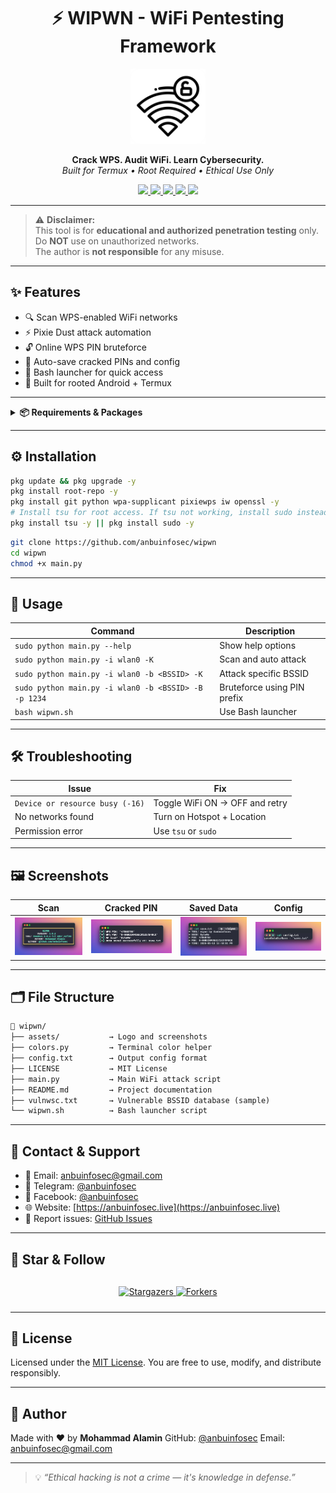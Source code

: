 <h1 align="center">⚡ WIPWN - WiFi Pentesting Framework</h1>

<p align="center">
  <img src="assets/image.png" alt="WIPWN Logo" width="120" />
</p>

<p align="center">
  <strong>Crack WPS. Audit WiFi. Learn Cybersecurity.</strong><br>
  <i>Built for Termux • Root Required • Ethical Use Only</i>
</p>

<p align="center">
  <a href="https://github.com/anbuinfosec/wipwn/stargazers">
    <img src="https://img.shields.io/github/stars/anbuinfosec/wipwn?color=gold&style=for-the-badge" />
  </a>
  <a href="https://github.com/anbuinfosec/wipwn/network/members">
    <img src="https://img.shields.io/github/forks/anbuinfosec/wipwn?color=blue&style=for-the-badge" />
  </a>
  <a href="https://github.com/anbuinfosec">
    <img src="https://img.shields.io/github/followers/anbuinfosec?label=Follow%20Me&style=for-the-badge&logo=github" />
  </a>
  <a href="https://github.com/anbuinfosec/wipwn/blob/main/LICENSE">
    <img src="https://img.shields.io/github/license/anbuinfosec/wipwn?style=for-the-badge&color=green" />
  </a>
  <a href="https://t.me/anbuinfosec_updates">
    <img src="https://img.shields.io/badge/Telegram-Updates-blue?style=for-the-badge&logo=telegram" />
  </a>
</p>

---

> ⚠️ **Disclaimer:**  
> This tool is for **educational and authorized penetration testing** only.  
> Do **NOT** use on unauthorized networks.  
> The author is **not responsible** for any misuse.

---

## ✨ Features

- 🔍 Scan WPS-enabled WiFi networks  
- ⚡ Pixie Dust attack automation  
- 🔓 Online WPS PIN bruteforce  
- 💾 Auto-save cracked PINs and config  
- 🧪 Bash launcher for quick access  
- 🐧 Built for rooted Android + Termux

---

<details>
<summary><strong>📦 Requirements & Packages</strong></summary>

- ✅ Rooted Android device  
- ✅ Termux installed ([Download here](https://termux.com/))  
- ✅ WiFi chipset with monitor mode  
- ✅ Internet connection for setup  

### 📥 Required Termux Packages

| Package | Description | Link |
|---------|-------------|------|
| [`python`](https://wiki.termux.com/wiki/Python) | To run the main script | [Termux Wiki](https://wiki.termux.com/wiki/Python) |
| [`tsu`](https://wiki.termux.com/wiki/Termux-sudo) | Root privileges in Termux | [Termux Wiki](https://wiki.termux.com/wiki/Termux-sudo) |
| [`iw`](https://linux.die.net/man/8/iw) | Wireless device management | [Linux man page](https://linux.die.net/man/8/iw) |
| [`pixiewps`](https://tools.kali.org/wireless-attacks/pixiewps) | Pixie Dust WPS attack tool | [Kali Tools](https://tools.kali.org/wireless-attacks/pixiewps) |
| [`openssl`](https://wiki.termux.com/wiki/OpenSSL) | Crypto operations | [Termux Wiki](https://wiki.termux.com/wiki/OpenSSL) |
| [`wpa_supplicant`](https://wiki.archlinux.org/title/wpa_supplicant) | WiFi authentication | [Arch Wiki](https://wiki.archlinux.org/title/wpa_supplicant) |
| [`git`](https://wiki.termux.com/wiki/Git) | Clone repository | [Termux Wiki](https://wiki.termux.com/wiki/Git) |

</details>

---

## ⚙️ Installation

```bash
pkg update && pkg upgrade -y
pkg install root-repo -y
pkg install git python wpa-supplicant pixiewps iw openssl -y
# Install tsu for root access. If tsu not working, install sudo instead:
pkg install tsu -y || pkg install sudo -y
````

```bash
git clone https://github.com/anbuinfosec/wipwn
cd wipwn
chmod +x main.py
```

---

## 🚀 Usage

| Command                                              | Description                 |
| ---------------------------------------------------- | --------------------------- |
| `sudo python main.py --help`                         | Show help options           |
| `sudo python main.py -i wlan0 -K`                    | Scan and auto attack        |
| `sudo python main.py -i wlan0 -b <BSSID> -K`         | Attack specific BSSID       |
| `sudo python main.py -i wlan0 -b <BSSID> -B -p 1234` | Bruteforce using PIN prefix |
| `bash wipwn.sh`                                      | Use Bash launcher           |

---

## 🛠 Troubleshooting

| Issue                           | Fix                            |
| ------------------------------- | ------------------------------ |
| `Device or resource busy (-16)` | Toggle WiFi ON → OFF and retry |
| No networks found               | Turn on Hotspot + Location     |
| Permission error                | Use `tsu` or `sudo`            |

---

## 🖼️ Screenshots

| Scan                                                                                              | Cracked PIN                                                                                       | Saved Data                                                                                        | Config                                                                                            |
| ------------------------------------------------------------------------------------------------- | ------------------------------------------------------------------------------------------------- | ------------------------------------------------------------------------------------------------- | ------------------------------------------------------------------------------------------------- |
| ![](https://raw.githubusercontent.com/anbuinfosec/anbuinfosec/refs/heads/main/assets/wipwn/1.jpg) | ![](https://raw.githubusercontent.com/anbuinfosec/anbuinfosec/refs/heads/main/assets/wipwn/2.jpg) | ![](https://raw.githubusercontent.com/anbuinfosec/anbuinfosec/refs/heads/main/assets/wipwn/3.jpg) | ![](https://raw.githubusercontent.com/anbuinfosec/anbuinfosec/refs/heads/main/assets/wipwn/4.jpg) |

---

## 🗂️ File Structure

```txt
📁 wipwn/
├── assets/           → Logo and screenshots
├── colors.py         → Terminal color helper
├── config.txt        → Output config format
├── LICENSE           → MIT License
├── main.py           → Main WiFi attack script
├── README.md         → Project documentation
├── vulnwsc.txt       → Vulnerable BSSID database (sample)
└── wipwn.sh          → Bash launcher script
```

---

## 💬 Contact & Support

* 📧 Email: [anbuinfosec@gmail.com](mailto:anbuinfosec@gmail.com)
* 💬 Telegram: [@anbuinfosec](https://t.me/anbuinfosec)
* 💬 Facebook: [@anbuinfosec](https://facebook.com/anbuinfosec)
* 🌐 Website: [https://anbuinfosec.live](https://anbuinfosec.live)
* 🐞 Report issues: [GitHub Issues](https://github.com/anbuinfosec/wipwn/issues)

---

## 💚 Star & Follow

<div align="center" style="text-align: center; margin-top: 20px;">

  <a href="https://github.com/anbuinfosec/wipwn/stargazers" target="_blank">
    <img src="https://reporoster.com/stars/dark/anbuinfosec/wipwn" alt="Stargazers" style="max-width: 100%; height: auto; margin: 10px auto;" />
  </a>

  <a href="https://github.com/anbuinfosec/wipwn/network/members" target="_blank">
    <img src="https://reporoster.com/forks/dark/anbuinfosec/wipwn" alt="Forkers" style="max-width: 100%; height: auto; margin: 10px auto;" />
  </a>

</div>

---

## 📜 License

Licensed under the [MIT License](LICENSE).
You are free to use, modify, and distribute responsibly.

---

## 👤 Author

Made with ❤️ by **Mohammad Alamin**
GitHub: [@anbuinfosec](https://github.com/anbuinfosec)
Email: [anbuinfosec@gmail.com](mailto:anbuinfosec@gmail.com)

---

> 💡 *“Ethical hacking is not a crime — it's knowledge in defense.”*
